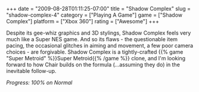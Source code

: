 +++
date = "2009-08-28T01:11:25-07:00"
title = "Shadow Complex"
slug = "shadow-complex-4"
category = ["Playing A Game"]
game = ["Shadow Complex"]
platform = ["Xbox 360"]
rating = ["Awesome"]
+++

Despite its gee-whiz graphics and 3D stylings, Shadow Complex feels very much like a Super NES game.  And so its flaws - the questionable item pacing, the occasional glitches in aiming and movement, a few poor camera choices - are forgivable.  Shadow Complex is a tightly-crafted {{% game "Super Metroid" %}}Super Metroid{{% /game %}} clone, and I'm looking forward to how Chair builds on the formula (...assuming they do) in the inevitable follow-up.

<i>Progress: 100% on Normal</i>